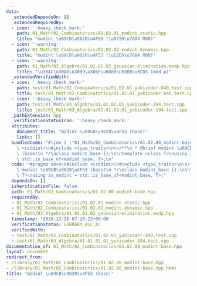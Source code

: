 ```yaml
---
data:
  _extendedDependsOn: []
  _extendedRequiredBy:
  - icon: ':heavy_check_mark:'
    path: 01_Math/02_Combinatorics/01.02.01_modint.static.hpp
    title: "modint \u69CB\u9020\u4F53 (\u9759\u7684 MOD)"
  - icon: ':warning:'
    path: 01_Math/02_Combinatorics/01.02.02_modint.dynamic.hpp
    title: "modint \u69CB\u9020\u4F53 (\u52D5\u7684 MOD)"
  - icon: ':warning:'
    path: 01_Math/03_Algebra/01.02.01.02_gaussian-elimination.modp.hpp
    title: "\u30AC\u30A6\u30B9\u306E\u6D88\u53BB\u6CD5 (mod p)"
  _extendedVerifiedWith:
  - icon: ':heavy_check_mark:'
    path: test/01_Math/02_Combinatorics/01.02.01_yukicoder-840.test.cpp
    title: test/01_Math/02_Combinatorics/01.02.01_yukicoder-840.test.cpp
  - icon: ':heavy_check_mark:'
    path: test/01_Math/03_Algebra/01.01.02.01_yukicoder-194.test.cpp
    title: test/01_Math/03_Algebra/01.01.02.01_yukicoder-194.test.cpp
  _pathExtension: hpp
  _verificationStatusIcon: ':heavy_check_mark:'
  attributes:
    document_title: "modint \u69CB\u9020\u4F53 (base)"
    links: []
  bundledCode: "#line 2 \"01_Math/02_Combinatorics/01.02.00_modint-base.hpp\"\n#include\
    \ <cstdint>\n#include <type_traits>\n\n/**\n * @brief modint \u69CB\u9020\u4F53\
    \ (base)\n */\nclass modint_base {};\n\ntemplate <class T>\nusing is_modint =\
    \ std::is_base_of<modint_base, T>;\n"
  code: "#pragma once\n#include <cstdint>\n#include <type_traits>\n\n/**\n * @brief\
    \ modint \u69CB\u9020\u4F53 (base)\n */\nclass modint_base {};\n\ntemplate <class\
    \ T>\nusing is_modint = std::is_base_of<modint_base, T>;"
  dependsOn: []
  isVerificationFile: false
  path: 01_Math/02_Combinatorics/01.02.00_modint-base.hpp
  requiredBy:
  - 01_Math/02_Combinatorics/01.02.01_modint.static.hpp
  - 01_Math/02_Combinatorics/01.02.02_modint.dynamic.hpp
  - 01_Math/03_Algebra/01.02.01.02_gaussian-elimination.modp.hpp
  timestamp: '2020-12-26 07:20:22+00:00'
  verificationStatus: LIBRARY_ALL_AC
  verifiedWith:
  - test/01_Math/02_Combinatorics/01.02.01_yukicoder-840.test.cpp
  - test/01_Math/03_Algebra/01.01.02.01_yukicoder-194.test.cpp
documentation_of: 01_Math/02_Combinatorics/01.02.00_modint-base.hpp
layout: document
redirect_from:
- /library/01_Math/02_Combinatorics/01.02.00_modint-base.hpp
- /library/01_Math/02_Combinatorics/01.02.00_modint-base.hpp.html
title: "modint \u69CB\u9020\u4F53 (base)"
---
```

